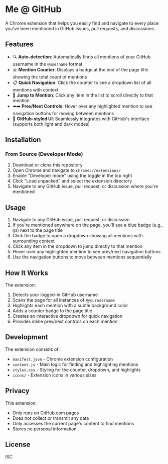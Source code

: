 # Me @ GitHub

A Chrome extension that helps you easily find and navigate to every place you've been mentioned in GitHub issues, pull requests, and discussions.

## Features

- 🔍 **Auto-detection**: Automatically finds all mentions of your GitHub username in the `@username` format
- 📊 **Mention Counter**: Displays a badge at the end of the page title showing the total count of mentions
- 📋 **Quick Navigation**: Click the counter to see a dropdown list of all mentions with context
- 🎯 **Jump to Mention**: Click any item in the list to scroll directly to that mention
- ⬅️➡️ **Prev/Next Controls**: Hover over any highlighted mention to see navigation buttons for moving between mentions
- 🎨 **GitHub-styled UI**: Seamlessly integrates with GitHub's interface (supports both light and dark modes)

## Installation

### From Source (Developer Mode)

1. Download or clone this repository
2. Open Chrome and navigate to `chrome://extensions/`
3. Enable "Developer mode" using the toggle in the top right
4. Click "Load unpacked" and select the extension directory
5. Navigate to any GitHub issue, pull request, or discussion where you're mentioned

## Usage

1. Navigate to any GitHub issue, pull request, or discussion
2. If you're mentioned anywhere on the page, you'll see a blue badge (e.g., `@3`) next to the page title
3. Click the badge to open a dropdown showing all mentions with surrounding context
4. Click any item in the dropdown to jump directly to that mention
5. Hover over any highlighted mention to see prev/next navigation buttons
6. Use the navigation buttons to move between mentions sequentially

## How It Works

The extension:
1. Detects your logged-in GitHub username
2. Scans the page for all instances of `@yourusername`
3. Highlights each mention with a subtle background color
4. Adds a counter badge to the page title
5. Creates an interactive dropdown for quick navigation
6. Provides inline prev/next controls on each mention

## Development

The extension consists of:
- `manifest.json` - Chrome extension configuration
- `content.js` - Main logic for finding and highlighting mentions
- `styles.css` - Styling for the counter, dropdown, and highlights
- `icons/` - Extension icons in various sizes

## Privacy

This extension:
- Only runs on GitHub.com pages
- Does not collect or transmit any data
- Only accesses the current page's content to find mentions
- Stores no personal information

## License

ISC
